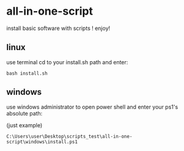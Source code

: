 # all-in-one-script

install basic software with scripts ! enjoy!

## linux
use terminal cd to your install.sh path and enter:

    bash install.sh

## windows
use windows administrator to open power shell and enter your ps1's absolute path:  

(just example)

    C:\Users\user\Desktop\scripts_test\all-in-one-script\windows\install.ps1